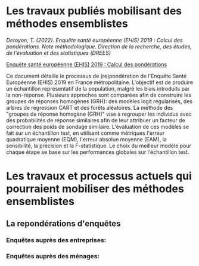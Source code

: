 # Les travaux publiés mobilisant des méthodes ensemblistes


_Deroyon, T. (2022). Enquête santé européenne (EHIS) 2019 : Calcul des pondérations. Note méthodologique. Direction de la recherche, des études, de l'évaluation et des statistiques (DREES)_

[Enquête santé européenne (EHIS) 2019 : Calcul des pondérations](https://drees.solidarites-sante.gouv.fr/sites/default/files/2022-11/Note%201%20EHIS%202019%20Calcul%20des%20pond%C3%A9rations%20-%20Thomas%20Deroyon%20%28DREES%29.pdf)

Ce document détaille le processus de (re)pondération de l'Enquête Santé Européenne (EHIS) 2019 en France métropolitaine. 
L'objectif est de produire un échantillon représentatif de la population, malgré les biais introduits par la non-réponse. 
Plusieurs approches sont comparées afin de construire les groupes de réponses homogènes (GRH): des modèles logit régularisés, des arbres de régression CART et des forêts aléatoires.
La méthode des "groupes de réponse homogène (GRH)" vise à regrouper les individus avec des probabilités de réponse similaires afin de leur attribuer un facteur de correction des poids de sondage similaire. 
L'évaluation de ces modèles se fait sur un échantillon test, en utilisant comme métriques l'erreur quadratique moyenne (EQM), l'erreur absolue moyenne (EAM), la sensibilité, la précision et la F-statistique. 
Le choix du meilleur modèle pour chaque étape se base sur les performances globales sur l'échantillon test.




# Les travaux et processus actuels qui pourraient mobiliser des méthodes ensemblistes

## La repondérations d'enquêtes

### Enquêtes auprès des entreprises:



### Enquêtes auprès des ménages:



















